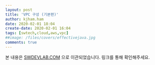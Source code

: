 ```yaml
---
layout: post
title: 'VPC 구성 (기본편)'
author: kjham.ham
date: 2020-02-01 18:04
create-date: 2020-02-01 16:04
tags: [swtech,cloud,aws,vpc]
##image: /files/covers/effectivejava.jpg
comments: true
---
```


본 내용은 [SWDEVLAB.COM](https://swdevlab.com/96) 으로 이관되었습니다.
링크를 통해 확인해주세요.